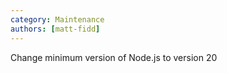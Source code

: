 ```yaml
---
category: Maintenance
authors: [matt-fidd]
---
```


Change minimum version of Node.js to version 20
